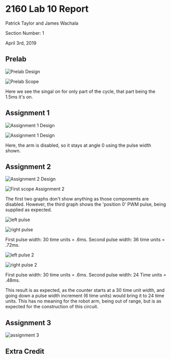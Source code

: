 # 2160 Lab 10 Report

Patrick Taylor and James Wachala

Section Number: 1

April 3rd, 2019

## Prelab

![Prelab Design][imgpre1]

![Prelab Scope][imgpre2]

Here we see the singal on for only part of the cycle, that part being the 1.5ms it's on.

## Assignment 1

![Assignment 1 Design][img1]

![Assignment 1 Design][img1.1]

Here, the arm is disabled, so it stays at angle 0 using the pulse width shown.

## Assignment 2

![Assignment 2 Design][img2.0]

![First scope Assignment 2][img2]

The first two graphs don't show anything as those componemts are disabled. However, the third graph shows the 'position 0' PWM pulse, being supplied as expected.

![left pulse][img2.2]

![right pulse][img2.3]

First pulse width: 30 time units = .6ms. Second pulse width: 36 time units = .72ms.

![left pulse 2][img2.4]

![right pulse 2][img2.5]

First pulse width: 30 time units = .6ms. Second pulse width: 24 Time units = .48ms.

This result is as expected, as the counter starts at a 30 time unit width, and going down a pulse width increment (6 time units) would bring it to 24 time units. This has no meaning for the robot arm, being out of range, but is as expected for the construction of this circuit.

## Assignment 3

![assignment 3][img3]

## Extra Credit

[imgpre1]: prelab_design.PNG
[imgpre2]: prelab_scope.PNG
[img1]: assignment1.PNG
[img1.1]: assignment1_1.PNG
[img2.0]: assignment2_0.png
[img2]: assignment2.PNG
[img2.1]: assignment2_1.PNG
[img2.2]: assignment2_2.PNG
[img2.3]: assignment2_3.PNG
[img2.4]: assignment2_4.PNG
[img2.5]: assignment2_5.PNG
[img3]: assignment3.PNG